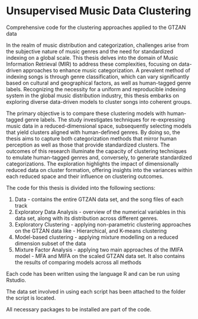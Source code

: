 # Unsupervised Music Data Clustering
 Comprehensive code for the clustering approaches applied to the GTZAN data

In the realm of music distribution and categorization, challenges arise from the subjective nature of music genres and the need for standardized indexing on a global scale.
This thesis delves into the domain of Music Information Retrieval (MIR) to address these complexities, focusing on data-driven approaches to enhance music categorization.
A prevalent method of indexing songs is through genre classification, which can vary significantly based on cultural and geographical factors, as well as human-tagged genre
labels. Recognizing the necessity for a uniform and reproducible indexing system in the global music distribution industry, this thesis embarks on exploring diverse data-driven
models to cluster songs into coherent groups.

The primary objective is to compare these clustering models with human-tagged genre labels. The study investigates techniques for re-expressing music data in a reduced-dimensional space, subsequently selecting models that yield clusters aligned with human-defined genres. By doing so, the thesis aims to capture both categorization methods that
mirror human perception as well as those that provide standardized clusters.
The outcomes of this research illuminate the capacity of clustering techniques to emulate human-tagged genres and, conversely, to generate standardized categorizations. The
exploration highlights the impact of dimensionally reduced data on cluster formation,
offering insights into the variances within each reduced space and their influence on clustering outcomes.


The code for this thesis is divided into the following sections:

1. Data - contains the entire GTZAN data set, and the song files of each track
2. Exploratory Data Analysis - overview of the numerical variables in this data set, along with its distribution across different genres.
3. Exploratory Clustering - applying non-parametric clustering approaches on the GTZAN data like - Hierarchical, and K-means clustering
4. Model-based clustering - applying mixture modelling on a reduced dimension subset of the data
5. Mixture Factor Analysis - applying two main approaches of the IMIFA model - MFA and MIFA on the scaled GTZAN data set. It also contains the results of comparing models across all methods


Each code has been written using the language R and can be run using Rstudio.

The data set involved in using each script has been attached to the folder the script is located.

All necessary packages to be installed are part of the code.
